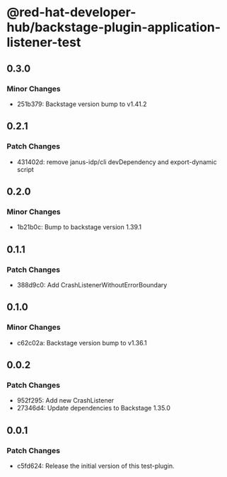 # @red-hat-developer-hub/backstage-plugin-application-listener-test

## 0.3.0

### Minor Changes

- 251b379: Backstage version bump to v1.41.2

## 0.2.1

### Patch Changes

- 431402d: remove janus-idp/cli devDependency and export-dynamic script

## 0.2.0

### Minor Changes

- 1b21b0c: Bump to backstage version 1.39.1

## 0.1.1

### Patch Changes

- 388d9c0: Add CrashListenerWithoutErrorBoundary

## 0.1.0

### Minor Changes

- c62c02a: Backstage version bump to v1.36.1

## 0.0.2

### Patch Changes

- 952f295: Add new CrashListener
- 27346d4: Update dependencies to Backstage 1.35.0

## 0.0.1

### Patch Changes

- c5fd624: Release the initial version of this test-plugin.
